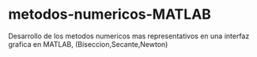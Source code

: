 # metodos-numericos-MATLAB
Desarrollo de los metodos numericos mas representativos en una interfaz grafica en MATLAB, (Biseccion,Secante,Newton)
